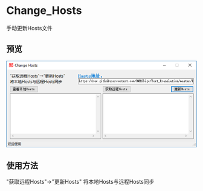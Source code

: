 # Change_Hosts

手动更新Hosts文件

## 预览
![](https://raw.githubusercontent.com/HMBSbige/Change_Hosts/master/pic/pic2.1.png)

## 使用方法
"获取远程Hosts"→"更新Hosts"
将本地Hosts与远程Hosts同步
